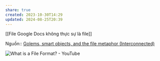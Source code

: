 ```yaml
---
share: true
created: 2023-10-30T14:29
updated: 2024-08-25T20:39
---
```

[[File Google Docs không thực sự là file]]

Nguồn:: [Golems, smart objects, and the file metaphor (Interconnected)](https://interconnected.org/home/2021/02/01/golems)

![What is a File Format? - YouTube](https://youtu.be/VVdmmN0su6E?si=qjf88xGD4_ziY479)